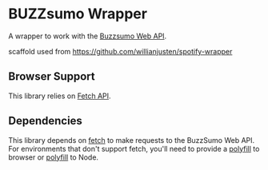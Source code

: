 # BUZZsumo Wrapper

A wrapper to work with the [Buzzsumo Web API](http://buzzsumo.com/knowledge/buzzsumo-api/).

scaffold used from 
https://github.com/willianjusten/spotify-wrapper

## Browser Support

This library relies on [Fetch API](https://fetch.spec.whatwg.org/).

## Dependencies

This library depends on [fetch](https://fetch.spec.whatwg.org/) to make requests to the BuzzSumo Web API. For environments that don't support fetch, you'll need to provide a [polyfill](https://github.com/github/fetch) to browser or [polyfill](https://github.com/bitinn/node-fetch) to Node.
